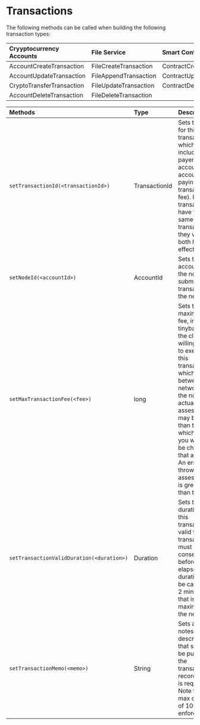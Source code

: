 # Transactions

The following methods can be called when building the following transaction types:

| Cryyptocurrency Accounts | File Service | Smart Contracts |
| :--- | :--- | :--- |
| AccountCreateTransaction | FileCreateTransaction | ContractCreateTransaction |
| AccountUpdateTransaction | FileAppendTransaction | ContractUpdateTransaction |
| CryptoTransferTransaction | FileUpdateTransaction | ContractDeleteTransaction |
| AccountDeleteTransaction | FileDeleteTransaction |  |



| Methods | Type | Description |
| :--- | :--- | :--- |
| `setTransactionId(<transactionId>)` | TransactionId | Sets the ID for this transaction, which includes the payer's account \(the account paying the transaction fee\). If two transactions have the same transactionID, they won't both have an effect. |
| `setNodeId(<accountId>)` | AccountId | Sets the account of the node that submits the transaction to the network. |
| `setMaxTransactionFee(<fee>)` | long | Sets the maximum fee, in tinybar, that the client is willing to pay to execute this transaction, which is split between the network and the node. The actual fee assessed may be less than this, in which case you will only be charged that amount. An error is thrown if the assessed fee is greater than this. |
| `setTransactionValidDuration(<duration>)` | Duration | Sets the the duration that this transaction is valid for. The transaction must reach consensus before this elapses. The duration will be capped at 2 minutes as that is the maximum for the network.  |
| `setTransactionMemo(<memo>)` | String | Sets any notes or description that should be put into the transaction record \(if one is requested\). Note that a max of length of 100 is enforced. |




